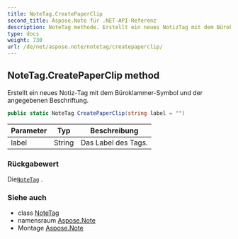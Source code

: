 ```yaml
---
title: NoteTag.CreatePaperClip
second_title: Aspose.Note für .NET-API-Referenz
description: NoteTag methode. Erstellt ein neues NotizTag mit dem BüroklammerSymbol und der angegebenen Beschriftung.
type: docs
weight: 730
url: /de/net/aspose.note/notetag/createpaperclip/
---
```

## NoteTag.CreatePaperClip method

Erstellt ein neues Notiz-Tag mit dem Büroklammer-Symbol und der angegebenen Beschriftung.

```csharp
public static NoteTag CreatePaperClip(string label = "")
```

| Parameter | Typ | Beschreibung |
| --- | --- | --- |
| label | String | Das Label des Tags. |

### Rückgabewert

Die[`NoteTag`](../) .

### Siehe auch

* class [NoteTag](../)
* namensraum [Aspose.Note](../../notetag/)
* Montage [Aspose.Note](../../../)


